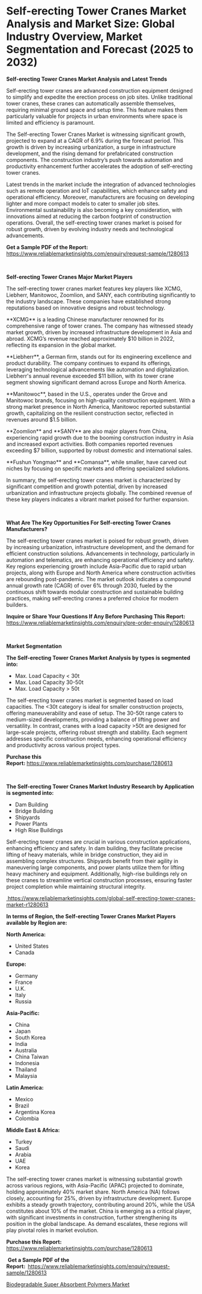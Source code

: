 <p><h1>Self-erecting Tower Cranes Market Analysis and Market Size: Global Industry Overview, Market Segmentation and Forecast (2025 to 2032)</h1></p><p><strong>Self-erecting Tower Cranes Market Analysis and Latest Trends</strong></p>
<p><p>Self-erecting tower cranes are advanced construction equipment designed to simplify and expedite the erection process on job sites. Unlike traditional tower cranes, these cranes can automatically assemble themselves, requiring minimal ground space and setup time. This feature makes them particularly valuable for projects in urban environments where space is limited and efficiency is paramount.</p><p>The Self-erecting Tower Cranes Market is witnessing significant growth, projected to expand at a CAGR of 6.9% during the forecast period. This growth is driven by increasing urbanization, a surge in infrastructure development, and the rising demand for prefabricated construction components. The construction industry’s push towards automation and productivity enhancement further accelerates the adoption of self-erecting tower cranes.</p><p>Latest trends in the market include the integration of advanced technologies such as remote operation and IoT capabilities, which enhance safety and operational efficiency. Moreover, manufacturers are focusing on developing lighter and more compact models to cater to smaller job sites. Environmental sustainability is also becoming a key consideration, with innovations aimed at reducing the carbon footprint of construction operations. Overall, the self-erecting tower cranes market is poised for robust growth, driven by evolving industry needs and technological advancements.</p></p>
<p><strong>Get a Sample PDF of the Report:&nbsp;</strong> <a href="https://www.reliablemarketinsights.com/enquiry/request-sample/1280613?utm_campaign=3015&utm_medium=2&utm_source=Github&utm_content=ia&utm_term=24032025&utm_id=self-erecting-tower-cranes">https://www.reliablemarketinsights.com/enquiry/request-sample/1280613</a></p>
<p>&nbsp;</p>
<p><strong>Self-erecting Tower Cranes Major Market Players</strong></p>
<p><p>The self-erecting tower cranes market features key players like XCMG, Liebherr, Manitowoc, Zoomlion, and SANY, each contributing significantly to the industry landscape. These companies have established strong reputations based on innovative designs and robust technology.</p><p>**XCMG** is a leading Chinese manufacturer renowned for its comprehensive range of tower cranes. The company has witnessed steady market growth, driven by increased infrastructure development in Asia and abroad. XCMG’s revenue reached approximately $10 billion in 2022, reflecting its expansion in the global market.</p><p>**Liebherr**, a German firm, stands out for its engineering excellence and product durability. The company continues to expand its offerings, leveraging technological advancements like automation and digitalization. Liebherr's annual revenue exceeded $11 billion, with its tower crane segment showing significant demand across Europe and North America.</p><p>**Manitowoc**, based in the U.S., operates under the Grove and Manitowoc brands, focusing on high-quality construction equipment. With a strong market presence in North America, Manitowoc reported substantial growth, capitalizing on the resilient construction sector, reflected in revenues around $1.5 billion.</p><p>**Zoomlion** and **SANY** are also major players from China, experiencing rapid growth due to the booming construction industry in Asia and increased export activities. Both companies reported revenues exceeding $7 billion, supported by robust domestic and international sales.</p><p>**Fushun Yongmao** and **Comansa**, while smaller, have carved out niches by focusing on specific markets and offering specialized solutions.</p><p>In summary, the self-erecting tower cranes market is characterized by significant competition and growth potential, driven by increased urbanization and infrastructure projects globally. The combined revenue of these key players indicates a vibrant market poised for further expansion.</p></p>
<p>&nbsp;</p>
<p><strong>What Are The Key Opportunities For Self-erecting Tower Cranes Manufacturers?</strong></p>
<p><p>The self-erecting tower cranes market is poised for robust growth, driven by increasing urbanization, infrastructure development, and the demand for efficient construction solutions. Advancements in technology, particularly in automation and telematics, are enhancing operational efficiency and safety. Key regions experiencing growth include Asia-Pacific due to rapid urban projects, along with Europe and North America where construction activities are rebounding post-pandemic. The market outlook indicates a compound annual growth rate (CAGR) of over 6% through 2030, fueled by the continuous shift towards modular construction and sustainable building practices, making self-erecting cranes a preferred choice for modern builders.</p></p>
<p><strong>Inquire or Share Your Questions If Any Before Purchasing This Report:</strong> <a href="https://www.reliablemarketinsights.com/enquiry/pre-order-enquiry/1280613?utm_campaign=3015&utm_medium=2&utm_source=Github&utm_content=ia&utm_term=24032025&utm_id=self-erecting-tower-cranes">https://www.reliablemarketinsights.com/enquiry/pre-order-enquiry/1280613</a></p>
<p>&nbsp;</p>
<p><strong>Market Segmentation</strong></p>
<p><strong>The Self-erecting Tower Cranes Market Analysis by types is segmented into:</strong></p>
<p><ul><li>Max. Load Capacity < 30t</li><li>Max. Load Capacity 30-50t</li><li>Max. Load Capacity > 50t</li></ul></p>
<p><p>The self-erecting tower cranes market is segmented based on load capacities. The <30t category is ideal for smaller construction projects, offering maneuverability and ease of setup. The 30-50t range caters to medium-sized developments, providing a balance of lifting power and versatility. In contrast, cranes with a load capacity >50t are designed for large-scale projects, offering robust strength and stability. Each segment addresses specific construction needs, enhancing operational efficiency and productivity across various project types.</p></p>
<p><strong>Purchase this Report:&nbsp;</strong><a href="https://www.reliablemarketinsights.com/purchase/1280613?utm_campaign=3015&utm_medium=2&utm_source=Github&utm_content=ia&utm_term=24032025&utm_id=self-erecting-tower-cranes">https://www.reliablemarketinsights.com/purchase/1280613</a></p>
<p>&nbsp;</p>
<p><strong>The Self-erecting Tower Cranes Market Industry Research by Application is segmented into:</strong></p>
<p><ul><li>Dam Building</li><li>Bridge Building</li><li>Shipyards</li><li>Power Plants</li><li>High Rise Buildings</li></ul></p>
<p><p>Self-erecting tower cranes are crucial in various construction applications, enhancing efficiency and safety. In dam building, they facilitate precise lifting of heavy materials, while in bridge construction, they aid in assembling complex structures. Shipyards benefit from their agility in maneuvering large components, and power plants utilize them for lifting heavy machinery and equipment. Additionally, high-rise buildings rely on these cranes to streamline vertical construction processes, ensuring faster project completion while maintaining structural integrity.</p></p>
<p><a href="https://www.reliablemarketinsights.com/global-self-erecting-tower-cranes-market-r1280613?utm_campaign=3015&utm_medium=2&utm_source=Github&utm_content=ia&utm_term=24032025&utm_id=self-erecting-tower-cranes">&nbsp;https://www.reliablemarketinsights.com/global-self-erecting-tower-cranes-market-r1280613</a></p>
<p><strong>In terms of Region, the Self-erecting Tower Cranes Market Players available by Region are:</strong></p>
<p>
    <p> <strong> North America: </strong>
        <ul>
            <li>United States</li>
            <li>Canada</li>
        </ul>
        </p> 
    <p> <strong> Europe: </strong>
        <ul>
            <li>Germany</li>
            <li>France</li>
            <li>U.K.</li>
            <li>Italy</li>
            <li>Russia</li>
        </ul>
        </p> 
    <p> <strong> Asia-Pacific: </strong>
        <ul>
            <li>China</li>
            <li>Japan</li>
            <li>South Korea</li>
            <li>India</li>
            <li>Australia</li>
            <li>China Taiwan</li>
            <li>Indonesia</li>
            <li>Thailand</li>
            <li>Malaysia</li>
        </ul>
        </p> 
    <p> <strong> Latin America: </strong>
        <ul>
            <li>Mexico</li>
            <li>Brazil</li>
            <li>Argentina Korea</li>
            <li>Colombia</li>
        </ul>
        </p> 
    <p> <strong> Middle East & Africa: </strong>
        <ul>
            <li>Turkey</li>
            <li>Saudi</li>
            <li>Arabia</li>
            <li>UAE</li>
            <li>Korea</li>
        </ul>
    </p>
    </p>
<p><p>The self-erecting tower cranes market is witnessing substantial growth across various regions, with Asia-Pacific (APAC) projected to dominate, holding approximately 40% market share. North America (NA) follows closely, accounting for 25%, driven by infrastructure development. Europe exhibits a steady growth trajectory, contributing around 20%, while the USA constitutes about 10% of the market. China is emerging as a critical player, with significant investments in construction, further strengthening its position in the global landscape. As demand escalates, these regions will play pivotal roles in market evolution.</p></p>
<p><strong>Purchase this Report: </strong><a href="https://www.reliablemarketinsights.com/purchase/1280613?utm_campaign=3015&utm_medium=2&utm_source=Github&utm_content=ia&utm_term=24032025&utm_id=self-erecting-tower-cranes">https://www.reliablemarketinsights.com/purchase/1280613</a></p>
<p>&nbsp;<strong>Get a Sample PDF of the Report:&nbsp;&nbsp;</strong><a href="https://www.reliablemarketinsights.com/enquiry/request-sample/1280613?utm_campaign=3015&utm_medium=2&utm_source=Github&utm_content=ia&utm_term=24032025&utm_id=self-erecting-tower-cranes">https://www.reliablemarketinsights.com/enquiry/request-sample/1280613</a></p>
<p><strong></strong></p>
<p><p><a href="https://github.com/saroarmaicky/Market-Research-Report-List-1/blob/main/biodegradable-super-absorbent-polymers-market.md?utm_campaign=3015&utm_medium=2&utm_source=Github&utm_content=ia&utm_term=24032025&utm_id=self-erecting-tower-cranes">Biodegradable Super Absorbent Polymers Market</a></p></p>